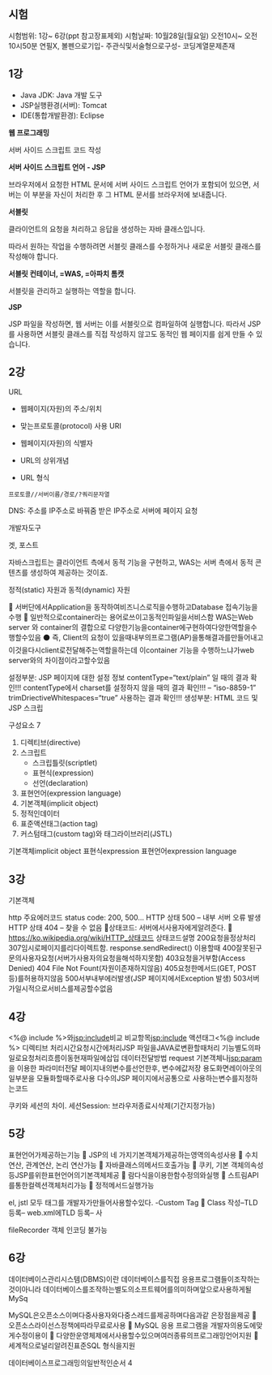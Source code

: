 ## 시험
시험범위: 1강~ 6강(ppt 참고장표제외)
시험날짜: 10월28일(월요일) 오전10시~ 오전10시50분
연필X, 볼펜으로기입- 주관식및서술형으로구성- 코딩계열문제존재

## 1강

- Java JDK: Java 개발 도구
- JSP실행환경(서버): Tomcat
- IDE(통합개발환경): Eclipse

**웹 프로그래밍**

서버 사이드 스크립트 코드 작성   

**서버 사이드 스크립트 언어 - JSP**

브라우저에서 요청한 HTML 문서에 서버 사이드 스크립트 언어가 포함되어 있으면, 서버는 이 부분을 자신이 처리한 후 그 HTML 문서를 브라우저에 보내줍니다.

**서블릿**

클라이언트의 요청을 처리하고 응답을 생성하는 자바 클래스입니다.

따라서 원하는 작업을 수행하려면 서블릿 클래스를 수정하거나 새로운 서블릿 클래스를 작성해야 합니다.

**서블릿 컨테이너, =WAS, =아파치 톰캣**

서블릿을 관리하고 실행하는 역할을 합니다. 

**JSP**

JSP 파일을 작성하면, 웹 서버는 이를 서블릿으로 컴파일하여 실행합니다. 따라서 JSP를 사용하면 서블릿 클래스를 직접 작성하지 않고도 동적인 웹 페이지를 쉽게 만들 수 있습니다.

## 2강
URL
- 웹페이지(자원)의 주소/위치
- 맞는프로토콜(protocol) 사용
URI
- 웹페이지(자원)의 식별자
- URL의 상위개념

- URL 형식

`프로토콜//서버이름/경로/?쿼리문자열`

DNS: 주소를  IP주소로 바꿔줌
받은 IP주소로 서버에 페이지 요청

개발자도구


겟, 포스트

자바스크립트는 클라이언트 측에서 동적 기능을 구현하고, WAS는 서버 측에서 동적 콘텐츠를 생성하여 제공하는 것이죠.

정적(static) 자원과 동적(dynamic) 자원

 서버단에서Application을 동작하여비즈니스로직을수행하고Database 접속기능을수행
 일반적으로container라는 용어로쓰이고동적인파일을서비스함
WAS는Web server 와 container의 결합으로 다양한기능을container에구현하여다양한역할을수행할수있음
⚫ 즉, Client의 요청이 있을때내부의프로그램(AP)을통해결과를만들어내고이것을다시client로전달해주는역할을하는데
이container 기능을 수행하느냐가web server와의 차이점이라고할수있음

설정부분: JSP 페이지에 대한 설정 정보
contentType=“text/plain” 일 때의 결과 확인!!!
 contentType에서 charset를 설정하지 않을 때의 결과
확인!!! – “iso-8859-1”
 trimDriectiveWhitespaces=“true” 사용하는 결과 확인!!!
생성부분: HTML 코드 및 JSP 스크립

구성요소 7

1. 디렉티브(directive)
2. 스크립트
   - 스크립틀릿(scriptlet)
   - 표현식(expression)
   - 선언(declaration)
3. 표현언어(expression language)
4. 기본객체(implicit object)
5. 정적인데이터
6. 표준액션태그(action tag)
7. 커스텀태그(custom tag)와 태그라이브러리(JSTL)

기본객체implicit object
표현식expression
표현언어expression language


## 3강

기본객체

http 주요에러코드
status code: 200, 500...
HTTP 상태 500 – 내부 서버 오류 발생
HTTP 상태 404 – 찾을 수 없음
상태코드: 서버에서사용자에게알려준다.
  https://ko.wikipedia.org/wiki/HTTP_상태코드
상태코드설명
200요청을정상처리
307임시로페이지를리다이렉트함. response.sendRedirect() 이용할때
400잘못된구문의사용자요청(서버가사용자의요청을해석하지못함)
 403요청을거부함(Access Denied)
 404 File Not Fount(자원이존재하지않음)
 405요청한메서드(GET, POST 등)를허용하지않음
500서부내부에러발생(JSP 페이지에서Exception 발생)
 503서버가일시적으로서비스를제공할수없음


## 4강

 <%@ include %>와<jsp:include>비교
비교항목<jsp:include> 액션태그<%@ include %> 디렉티브
처리시간요청시간에처리JSP 파일을JAVA로변환할때처리
기능별도의파일로요청처리흐름이동현재파일에삽입
데이터전달방법
request 기본객체나<jsp:param>을
이용한
파라미터전달
페이지내의변수를선언한후,
변수에값저장
용도화면레이아웃의일부분을
모듈화할때주로사용
다수의JSP 페이지에서공통으로
사용하는변수를지정하는코드

쿠키와 세션의 차이. 
세션Session: 브라우저종료시삭제(기간지정가능)

## 5강
 표현언어가제공하는기능
 JSP의 네 가지기본객체가제공하는영역의속성사용
 수치연산, 관계연산, 논리 연산가능
 자바클래스의메서드호출가능
 쿠키, 기본 객체의속성등JSP를위한표현언어의기본객체제공
 람다식을이용한함수정의와실행
 스트림API를통한컬렉션객체처리가능
 정적메서드실행가능

el, jstl 모두 태그를 개발자가만들어사용할수있다. -Custom Tag
  Class 작성–TLD 등록– web.xml에TLD 등록– 사

fileRecorder 객체 인코딩 불가능
## 6강
 데이터베이스관리시스템(DBMS)이란
데이터베이스를직접 응용프로그램들이조작하는것이아니라
데이터베이스를조작하는별도의소프트웨어를의미하며앞으로사용하게될MySq

MySQL은오픈소스이며다중사용자와다중스레드를제공하며다음과같
은장점을제공
 오픈소스라이선스정책에따라무료로사용
 MySQL 응용 프로그램을 개발자의용도에맞게수정이용이
 다양한운영체제에서사용할수있으며여러종류의프로그래밍언어지원
 세계적으로널리알려진표준SQL 형식을지원

데이터베이스프로그래밍의일반적인순서 4

